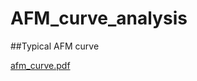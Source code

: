 # AFM_curve_analysis

##Typical AFM curve

[afm_curve.pdf](https://github.com/jpsferreira/AFM_curve_analysis/files/9159888/afm_curve.pdf)
